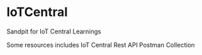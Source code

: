 # IoTCentral
Sandpit for IoT Central Learnings

Some resources includes IoT Central Rest API Postman Collection
